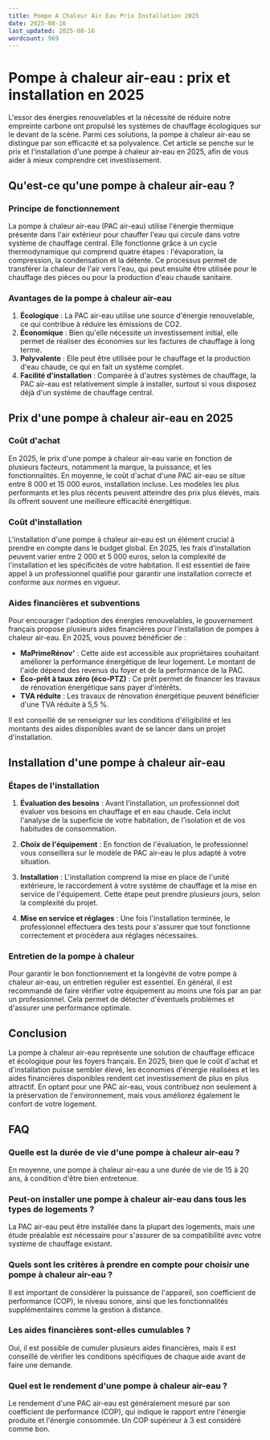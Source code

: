 ```yaml
---
title: Pompe A Chaleur Air Eau Prix Installation 2025
date: 2025-08-16
last_updated: 2025-08-16
wordcount: 969
---
```


# Pompe à chaleur air-eau : prix et installation en 2025

L'essor des énergies renouvelables et la nécessité de réduire notre empreinte carbone ont propulsé les systèmes de chauffage écologiques sur le devant de la scène. Parmi ces solutions, la pompe à chaleur air-eau se distingue par son efficacité et sa polyvalence. Cet article se penche sur le prix et l'installation d'une pompe à chaleur air-eau en 2025, afin de vous aider à mieux comprendre cet investissement.

## Qu'est-ce qu'une pompe à chaleur air-eau ?

### Principe de fonctionnement

La pompe à chaleur air-eau (PAC air-eau) utilise l'énergie thermique présente dans l'air extérieur pour chauffer l'eau qui circule dans votre système de chauffage central. Elle fonctionne grâce à un cycle thermodynamique qui comprend quatre étapes : l'évaporation, la compression, la condensation et la détente. Ce processus permet de transférer la chaleur de l'air vers l'eau, qui peut ensuite être utilisée pour le chauffage des pièces ou pour la production d'eau chaude sanitaire.

### Avantages de la pompe à chaleur air-eau

1. **Écologique** : La PAC air-eau utilise une source d'énergie renouvelable, ce qui contribue à réduire les émissions de CO2.
2. **Économique** : Bien qu'elle nécessite un investissement initial, elle permet de réaliser des économies sur les factures de chauffage à long terme.
3. **Polyvalente** : Elle peut être utilisée pour le chauffage et la production d'eau chaude, ce qui en fait un système complet.
4. **Facilité d'installation** : Comparée à d'autres systèmes de chauffage, la PAC air-eau est relativement simple à installer, surtout si vous disposez déjà d'un système de chauffage central.

## Prix d'une pompe à chaleur air-eau en 2025

### Coût d'achat

En 2025, le prix d'une pompe à chaleur air-eau varie en fonction de plusieurs facteurs, notamment la marque, la puissance, et les fonctionnalités. En moyenne, le coût d'achat d'une PAC air-eau se situe entre 8 000 et 15 000 euros, installation incluse. Les modèles les plus performants et les plus récents peuvent atteindre des prix plus élevés, mais ils offrent souvent une meilleure efficacité énergétique.

### Coût d'installation

L'installation d'une pompe à chaleur air-eau est un élément crucial à prendre en compte dans le budget global. En 2025, les frais d'installation peuvent varier entre 2 000 et 5 000 euros, selon la complexité de l'installation et les spécificités de votre habitation. Il est essentiel de faire appel à un professionnel qualifié pour garantir une installation correcte et conforme aux normes en vigueur.

### Aides financières et subventions

Pour encourager l'adoption des énergies renouvelables, le gouvernement français propose plusieurs aides financières pour l'installation de pompes à chaleur air-eau. En 2025, vous pouvez bénéficier de :

- **MaPrimeRénov'** : Cette aide est accessible aux propriétaires souhaitant améliorer la performance énergétique de leur logement. Le montant de l'aide dépend des revenus du foyer et de la performance de la PAC.
- **Éco-prêt à taux zéro (éco-PTZ)** : Ce prêt permet de financer les travaux de rénovation énergétique sans payer d'intérêts.
- **TVA réduite** : Les travaux de rénovation énergétique peuvent bénéficier d'une TVA réduite à 5,5 %.

Il est conseillé de se renseigner sur les conditions d'éligibilité et les montants des aides disponibles avant de se lancer dans un projet d'installation.

## Installation d'une pompe à chaleur air-eau

### Étapes de l'installation

1. **Évaluation des besoins** : Avant l'installation, un professionnel doit évaluer vos besoins en chauffage et en eau chaude. Cela inclut l'analyse de la superficie de votre habitation, de l'isolation et de vos habitudes de consommation.
   
2. **Choix de l'équipement** : En fonction de l'évaluation, le professionnel vous conseillera sur le modèle de PAC air-eau le plus adapté à votre situation.

3. **Installation** : L'installation comprend la mise en place de l'unité extérieure, le raccordement à votre système de chauffage et la mise en service de l'équipement. Cette étape peut prendre plusieurs jours, selon la complexité du projet.

4. **Mise en service et réglages** : Une fois l'installation terminée, le professionnel effectuera des tests pour s'assurer que tout fonctionne correctement et procédera aux réglages nécessaires.

### Entretien de la pompe à chaleur

Pour garantir le bon fonctionnement et la longévité de votre pompe à chaleur air-eau, un entretien régulier est essentiel. En général, il est recommandé de faire vérifier votre équipement au moins une fois par an par un professionnel. Cela permet de détecter d'éventuels problèmes et d'assurer une performance optimale.

## Conclusion

La pompe à chaleur air-eau représente une solution de chauffage efficace et écologique pour les foyers français. En 2025, bien que le coût d'achat et d'installation puisse sembler élevé, les économies d'énergie réalisées et les aides financières disponibles rendent cet investissement de plus en plus attractif. En optant pour une PAC air-eau, vous contribuez non seulement à la préservation de l'environnement, mais vous améliorez également le confort de votre logement.

## FAQ

### Quelle est la durée de vie d'une pompe à chaleur air-eau ?

En moyenne, une pompe à chaleur air-eau a une durée de vie de 15 à 20 ans, à condition d'être bien entretenue.

### Peut-on installer une pompe à chaleur air-eau dans tous les types de logements ?

La PAC air-eau peut être installée dans la plupart des logements, mais une étude préalable est nécessaire pour s'assurer de sa compatibilité avec votre système de chauffage existant.

### Quels sont les critères à prendre en compte pour choisir une pompe à chaleur air-eau ?

Il est important de considérer la puissance de l'appareil, son coefficient de performance (COP), le niveau sonore, ainsi que les fonctionnalités supplémentaires comme la gestion à distance.

### Les aides financières sont-elles cumulables ?

Oui, il est possible de cumuler plusieurs aides financières, mais il est conseillé de vérifier les conditions spécifiques de chaque aide avant de faire une demande.

### Quel est le rendement d'une pompe à chaleur air-eau ?

Le rendement d'une PAC air-eau est généralement mesuré par son coefficient de performance (COP), qui indique le rapport entre l'énergie produite et l'énergie consommée. Un COP supérieur à 3 est considéré comme bon.